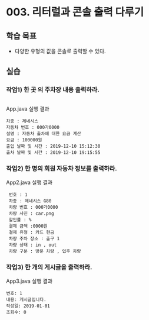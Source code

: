 # 003. 리터럴과 콘솔 출력 다루기

## 학습 목표

- 다양한 유형의 값을 콘솔로 출력할 수 있다.

## 실습

### 작업1) 한 곳 의 주차장 내용 출력하라.
## 
App.java 실행 결과

```
차종 : 제네시스
자동차 번호 : 000가0000
설명 : 자동차 출차에 대한 요금 계산
요금 : 100000원
출입 날짜 및 시간 : 2019-12-10 15:12:30
출차 날짜 및 시간 : 2019-12-10 19:15:55

```

### 작업2) 한 명의 회원 자동차 정보를 출력하라.

App2.java 실행 결과

```
 번호 : 1
 차종 : 제네시스 G80
 차량 번호 : 000가0000
 차량 사진 : car.png 
 할인률 : %
 결제 금액 :0000원
 결제 유형 : 카드 현금
 차량 주차 장소 : 출구 1
 차량 상태 : in , out
 차량 구분 : 방문 차량 , 입주 차량
```

### 작업3) 한 개의 게시글을 출력하라.

App3.java 실행 결과

```
번호: 1
내용: 게시글입니다.
작성일: 2019-01-01
조회수: 0
```
